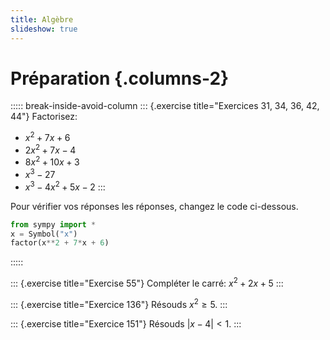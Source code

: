 ```yaml
---
title: Algèbre
slideshow: true
---
```


# Préparation {.columns-2}

::::: break-inside-avoid-column
::: {.exercise title="Exercices 31, 34, 36, 42, 44"}
Factorisez:

- $x^2 + 7x + 6$
- $2x^2 + 7x - 4$
- $8x^2 + 10x + 3$
- $x^3 - 27$
- $x^3 - 4x^2 + 5x - 2$
:::

Pour vérifier vos réponses les réponses, changez le code ci-dessous.

~~~ python {.run}
from sympy import *
x = Symbol("x")
factor(x**2 + 7*x + 6)
~~~
:::::

::: {.exercise title="Exercise 55"}
Compléter le carré: $x^2 + 2x + 5$
:::

::: {.exercise title="Exercice 136"}
Résouds $x^2 \geq 5$.
:::

::: {.exercise title="Exercice 151"}
Résouds $|x - 4| < 1$.
:::